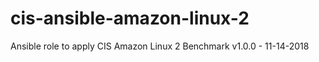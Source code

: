 # cis-ansible-amazon-linux-2
Ansible role to apply CIS Amazon Linux 2 Benchmark v1.0.0 - 11-14-2018
